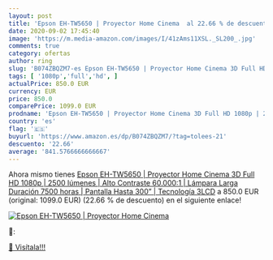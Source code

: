 ```yaml
---
layout: post
title: 'Epson EH-TW5650 | Proyector Home Cinema  al 22.66 % de descuento'
date: 2020-09-02 17:45:40
image: 'https://m.media-amazon.com/images/I/41zAms11XSL._SL200_.jpg'
comments: true
category: ofertas
author: ring
slug: 'B074ZBQZM7-es Epson EH-TW5650 | Proyector Home Cinema 3D Full HD 1080p |...'
tags: [ '1080p','full','hd', ]
actualPrice: 850.0 EUR
currency: EUR
price: 850.0
comparePrice: 1099.0 EUR
prodname: 'Epson EH-TW5650 | Proyector Home Cinema 3D Full HD 1080p | 2500 lúmenes | Alto Contraste 60.000:1 | Lámpara Larga Duración 7500 horas | Pantalla Hasta 300” | Tecnología 3LCD'
country: 'es'
flag: '🇪🇸'
buyurl: 'https://www.amazon.es/dp/B074ZBQZM7/?tag=tolees-21'
descuento: '22.66'
average: '841.5766666666667'
---
```


Ahora mismo tienes [Epson EH-TW5650 | Proyector Home Cinema 3D Full HD 1080p | 2500 lúmenes | Alto Contraste 60.000:1 | Lámpara Larga Duración 7500 horas | Pantalla Hasta 300” | Tecnología 3LCD](https://www.amazon.es/dp/B074ZBQZM7/?tag=tolees-21) a 850.0 EUR (original: 1099.0 EUR) (22.66 %  de descuento) en el siguiente enlace!

[![Epson EH-TW5650 | Proyector Home Cinema ](https://m.media-amazon.com/images/I/41zAms11XSL._SL200_.jpg)](https://www.amazon.es/dp/B074ZBQZM7/?tag=tolees-21)

🔎:


[🛒 Visítala!!!](https://www.amazon.es/dp/B074ZBQZM7/?tag=tolees-21)
